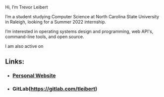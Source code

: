 Hi, I’m Trevor Leibert

I’m a student studying Computer Science at North Carolina State University in Raleigh, looking for a Summer 2022 internship.

I’m interested in operating systems design and programming, web API's, command-line tools, and open source.


I am also active on 

## Links:
- ### [Personal Website](trevorleibert.xyz)
- ### GitLab(https://gitlab.com/tleibert)

<!---
tleibert/tleibert is a ✨ special ✨ repository because its `README.md` (this file) appears on your GitHub profile.
You can click the Preview link to take a look at your changes.
--->
